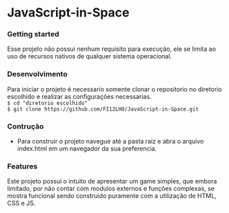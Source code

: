 ﻿# JavaScript-in-Space
### Getting started  
Esse projeto não possui nenhum requisito para execução, ele se limita ao uso de recursos nativos de qualquer sistema operacional.
### Desenvolvimento
Para iniciar o projeto é necessario somente clonar o repositorio no diretorio escolhido e realizar as configurações necessarias.  
`$ cd "diretorio escolhido"`  
`$ git clone https://github.com/FI12LHO/JavaScript-in-Space.git`  
### Contrução
- Para construir o projeto navegue até a pasta raiz e abra o arquivo index.html em um navegador da sua preferencia.
### Features
Este projeto possui o intuito de apresentar um game simples, que embora limitado, por não contar com modulos externos e funções complexas, se mostra funcional sendo construido puramente com a utilização de HTML, CSS e JS.
